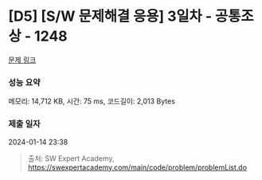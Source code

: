 # [D5] [S/W 문제해결 응용] 3일차 - 공통조상 - 1248 

[문제 링크](https://swexpertacademy.com/main/code/problem/problemDetail.do?contestProbId=AV15PTkqAPYCFAYD) 

### 성능 요약

메모리: 14,712 KB, 시간: 75 ms, 코드길이: 2,013 Bytes

### 제출 일자

2024-01-14 23:38



> 출처: SW Expert Academy, https://swexpertacademy.com/main/code/problem/problemList.do